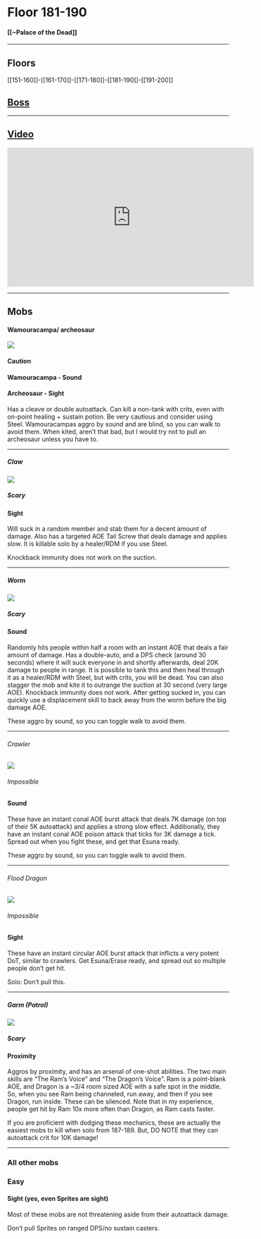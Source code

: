 # Floor 181-190
#### [[~Palace of the Dead]]
---
## Floors

[[151-160]]-[[161-170]]-[[171-180]]-[[181-190]]-[[191-200]]
## [Boss](190)

---

## [Video](https://www.youtube.com/watch?v=9SH-qyjREMc&t=5327s)

<iframe width="560" height="315" src="https://www.youtube.com/embed/9SH-qyjREMc?start=20623" title="YouTube video player" frameborder="0" allow="accelerometer; autoplay; clipboard-write; encrypted-media; gyroscope; picture-in-picture" allowfullscreen></iframe>

---

## Mobs
#### Wamouracampa/ archeosaur
![](https://lh5.googleusercontent.com/-f3NXdt57ddQzpDgtOnKVMR33ei326mPEx7wq7kLDrs6IsYJfTVHKmfqdZ7v3fhT79xJVGPs06l1WkPAM-q_-Ov-uJF2Qxgo3jsOkG4lPdNWHI7_SEzBjCG4-zf7ezCpuw)
#### Caution
#### Wamouracampa - Sound
#### Archeosaur - Sight

Has a cleave or double autoattack. Can kill a non-tank with crits, even with on-point healing + sustain potion. Be very cautious and consider using Steel. Wamouracampas aggro by sound and are blind, so you can walk to avoid them. When kited, aren’t that bad, but I would try not to pull an archeosaur unless you have to.

---
##### Claw
![](https://lh3.googleusercontent.com/RVYCw8xIHWdVo6-UcY2AagO6iXViSfQ-37xb3KQ8Rv1fcEbKbvWqI4i23qkiMZG0AeAkZWjvhxUYAKOJe4_pOQbuQRKyxiX91eAnSx4ZXz51HZzy348eoVHR-StcPYFWmQ)
##### Scary
#### Sight

Will suck in a random member and stab them for a decent amount of damage. Also has a targeted AOE Tail Screw that deals damage and applies slow. It is killable solo by a healer/RDM if you use Steel.

Knockback immunity does not work on the suction.


---
##### Worm
![](https://lh3.googleusercontent.com/mUKGWR51ZnWIXkhMvEdkYzX4Dby6LdulcZLWDV0GRTYWTM9K5fGrWRAnDIEjrXctE5K9Zv-RW0zdAdAXqn8e3Zmb3KaqeBg38FcACbQsPIhCUIAiQRZRY6-UrmAJjZb0Dw)
##### Scary
#### Sound

Randomly hits people within half a room with an instant AOE that deals a fair amount of damage. Has a double-auto, and a DPS check (around 30 seconds) where it will suck everyone in and shortly afterwards, deal 20K damage to people in range. It is possible to tank this and then heal through it as a healer/RDM with Steel, but with crits, you will be dead. You can also stagger the mob and kite it to outrange the suction at 30 second (very large AOE). Knockback immunity does not work. After getting sucked in, you can quickly use a displacement skill to back away from the worm before the big damage AOE.

These aggro by sound, so you can toggle walk to avoid them.

---
###### Crawler
![](https://lh5.googleusercontent.com/8IdrsGfMCzwIiCPBRlwh_UaeWHo4XxJ555crl_-HLxP6QsyYQdpykFr99xkDDxhIiUUMCZNKdRc6PzywJj5A43mILe0fQhXxHZ9Db7OlCkq9DNT7Ojc2VM3AzZAcyGqgdg)
###### Impossible
#### Sound

These have an instant conal AOE burst attack that deals 7K damage (on top of their 5K autoattack) and applies a strong slow effect. Additionally, they have an instant conal AOE poison attack that ticks for 3K damage a tick. Spread out when you fight these, and get that Esuna ready.

These aggro by sound, so you can toggle walk to avoid them.

---
###### Flood Dragon
![](https://lh3.googleusercontent.com/OocOO0i1z1O22eyfhWCbmyPNgfdvwGudrTk37uHvYNV8O7nP7afxGPoBEoFBi90RuZEv6SaJDQQ5mdwsJ5hIAGG7I3iNpSZ-n9xmvWsbvvf42YQcpNXSRFWFbVY0K3GnSQ)
###### Impossible
#### Sight

These have an instant circular AOE burst attack that inflicts a very potent DoT, similar to crawlers. Get Esuna/Erase ready, and spread out so multiple people don’t get hit.

Solo: Don’t pull this.

---
##### Garm (Patrol)
![](https://lh6.googleusercontent.com/CKmv1F_IAslLs3TNFh95Rn61cXmH_fKQXh_GIOoJvZJieniWsZgzlAjyLra4DiBlNcxdRo381Gwh00dEZptJMYESyTFJREhxO7KhShxQxGU_cAO20z6DXJ96nkWkj_9wUg)
##### Scary
#### Proximity

Aggros by proximity, and has an arsenal of one-shot abilities. The two main skills are “The Ram’s Voice” and “The Dragon’s Voice”. Ram is a point-blank AOE, and Dragon is a ~3/4 room sized AOE with a safe spot in the middle. So, when you see Ram being channeled, run away, and then if you see Dragon, run inside. These can be silenced. Note that in my experience, people get hit by Ram 10x more often than Dragon, as Ram casts faster.

If you are proficient with dodging these mechanics, these are actually the easiest mobs to kill when solo from 187-189. But, DO NOTE that they can autoattack crit for 10K damage!

---
### All other mobs
### Easy
#### Sight (yes, even Sprites are sight)

Most of these mobs are not threatening aside from their autoattack damage.

Don’t pull Sprites on ranged DPS/no sustain casters.